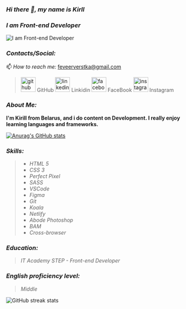 ### *Hi there 👋, my name is Kirll*
### *I am Front-end Developer*

![I am Front-end Developer](https://arturssmirnovs.github.io/github-profile-readme-generator/images/banner.png)

###  *Contacts/Social:*

📫 *How to reach me:*  feveerverstka@gmail.com 

> [<img src='https://cdn.jsdelivr.net/npm/simple-icons@3.0.1/icons/github.svg' alt='github' height='40'>](https://github.com/https://github.com/Kirill-verst/rsschool-cv/blob/gh-pages/cv.md)   GitHub
> [<img src='https://cdn.jsdelivr.net/npm/simple-icons@3.0.1/icons/linkedin.svg' alt='linkedin' height='40'>](https://www.linkedin.com/feed/)  Linkidin
> [<img src='https://cdn.jsdelivr.net/npm/simple-icons@3.0.1/icons/facebook.svg' alt='facebook' height='40'>](https://www.facebook.com/)  FaceBook
> [<img src='https://cdn.jsdelivr.net/npm/simple-icons@3.0.1/icons/instagram.svg' alt='instagram' height='40'>](https://www.instagram.com/)  Instagram

###  *About Me:*

**I'm Kirill from Belarus, and i do content on Development. I really enjoy learning languages and frameworks.**

[![Anurag's GitHub stats](https://github-readme-stats.vercel.app/api?username=kirill-verst)](https://github.com/anuraghazra/github-readme-stats)

###  *Skills:*

>  - *HTML 5*
>  - *CSS 3*
>  - *Perfect Pixel*
>  - *SASS*
>  - *VSCode*
>  - *Figma*
>  - *Git*
>  - *Koala*
>  - *Netlify*
>  - *Abode Photoshop*
>  - *BAM*
>  - *Cross-browser*

### *Education:*
> *IT Academy STEP - Front-end Developer*

### *English proficiency level:*
> *Middle*

![GitHub streak stats](https://github-readme-streak-stats.herokuapp.com/?user=kirill-verst)
